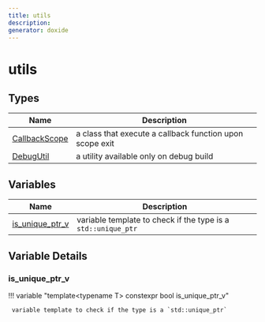 ```yaml
---
title: utils
description: 
generator: doxide
---
```



# utils



## Types

| Name | Description |
| ---- | ----------- |
| [CallbackScope](CallbackScope/index.md) |  a class that execute a callback function upon scope exit  |
| [DebugUtil](DebugUtil/index.md) |  a utility available only on debug build  |

## Variables

| Name | Description |
| ---- | ----------- |
| [is_unique_ptr_v](#is_unique_ptr_v) |  variable template to check if the type is a `std::unique_ptr`  |

## Variable Details

### is_unique_ptr_v<a name="is_unique_ptr_v"></a>

!!! variable "template&lt;typename T&gt; constexpr bool is_unique_ptr_v"

     variable template to check if the type is a `std::unique_ptr`
     
    

